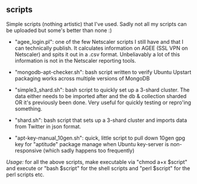 ## scripts

Simple scripts (nothing artistic) that I've used. Sadly not all my scripts can be uploaded but some's better than none :)

- "agee_login.pl": one of the few Netscaler scripts I still have and that I can technically publish. It calculates information on AGEE (SSL VPN on Netscaler) and spits it out in a .csv format. Unbeliavably a lot of this information is not in the Netscaler reporting tools.

- "mongodb-apt-checker.sh": bash script written to verify Ubuntu Upstart packaging works across multiple versions of MongoDB

- "simple3_shard.sh": bash script to quickly set up a 3-shard cluster. The data either needs to be imported after and the db & collection sharded OR it's previously been done. Very useful for quickly testing or repro'ing something.

- "shard.sh": bash script that sets up a 3-shard cluster and imports data from Twitter in json format.

- "apt-key-manual_10gen.sh": quick, little script to pull down 10gen gpg key for "aptitude" package manage when Ubuntu key-server is non-responsive (which sadly happens too frequently)


*Usage:* for all the above scripts, make executable via "chmod a+x $script" and execute or "bash $script" for the shell scripts and "perl $script" for the perl scripts etc.

